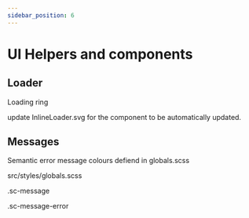 ```yaml
---
sidebar_position: 6
---
```


# UI Helpers and components

## Loader

Loading ring 

update InlineLoader.svg for the component to be automatically updated.

## Messages

Semantic error message colours defiend in globals.scss

src/styles/globals.scss

.sc-message

.sc-message-error